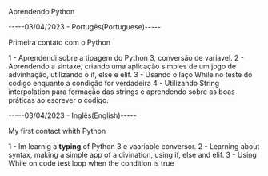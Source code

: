 Aprendendo Python

-----03/04/2023 - Portugês(Portuguese)-----

Primeira contato com o Python

1 - Aprendendi sobre a tipagem do Python 3, conversão de variavel.
2 - Aprendendo a sintaxe, criando uma aplicação simples de um jogo de advinhação, utilizando o if, else e elif.
3 - Usando o laço While no teste do codigo enquanto a condição for verdadeira
4 - Utilizando String interpolation para formação das strings e aprendendo sobre as boas práticas ao escrever o codigo.


-----03/04/2023 - Inglês(English)-----

My first contact whith Python

1 - Im learnig a __typing__ of Python 3 e vaariable conversor.
2 - Learning about syntax, making a simple app of a divination, using if, else and elif.
3 - Using While on code test loop when the condition is true





